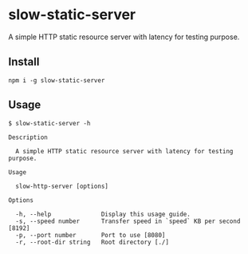 # slow-static-server
A simple HTTP static resource server with latency for testing purpose.

## Install

```shell
npm i -g slow-static-server
```

## Usage

```shell
$ slow-static-server -h

Description

  A simple HTTP static resource server with latency for testing purpose.

Usage

  slow-http-server [options]

Options

  -h, --help              Display this usage guide.
  -s, --speed number      Transfer speed in `speed` KB per second [8192]
  -p, --port number       Port to use [8080]
  -r, --root-dir string   Root directory [./]
```